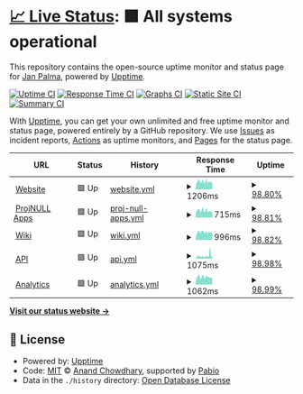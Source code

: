 # [📈 Live Status](https://status.janpalma.cz): <!--live status--> **🟩 All systems operational**

This repository contains the open-source uptime monitor and status page for [Jan Palma](https://janpalma.cz), powered by [Upptime](https://github.com/upptime/upptime).

[![Uptime CI](https://github.com/mobilex1122/status/workflows/Uptime%20CI/badge.svg)](https://github.com/mobilex1122/status/actions?query=workflow%3A%22Uptime+CI%22)
[![Response Time CI](https://github.com/mobilex1122/status/workflows/Response%20Time%20CI/badge.svg)](https://github.com/mobilex1122/status/actions?query=workflow%3A%22Response+Time+CI%22)
[![Graphs CI](https://github.com/mobilex1122/status/workflows/Graphs%20CI/badge.svg)](https://github.com/mobilex1122/status/actions?query=workflow%3A%22Graphs+CI%22)
[![Static Site CI](https://github.com/mobilex1122/status/workflows/Static%20Site%20CI/badge.svg)](https://github.com/mobilex1122/status/actions?query=workflow%3A%22Static+Site+CI%22)
[![Summary CI](https://github.com/mobilex1122/status/workflows/Summary%20CI/badge.svg)](https://github.com/mobilex1122/status/actions?query=workflow%3A%22Summary+CI%22)

With [Upptime](https://upptime.js.org), you can get your own unlimited and free uptime monitor and status page, powered entirely by a GitHub repository. We use [Issues](https://github.com/mobilex1122/status/issues) as incident reports, [Actions](https://github.com/mobilex1122/status/actions) as uptime monitors, and [Pages](https://status.janpalma.cz) for the status page.

<!--start: status pages-->
<!-- This summary is generated by Upptime (https://github.com/upptime/upptime) -->
<!-- Do not edit this manually, your changes will be overwritten -->
<!-- prettier-ignore -->
| URL | Status | History | Response Time | Uptime |
| --- | ------ | ------- | ------------- | ------ |
| <img alt="" src="https://icons.duckduckgo.com/ip3/janpalma.cz.ico" height="13"> [Website](https://janpalma.cz) | 🟩 Up | [website.yml](https://github.com/mobilex1122/status/commits/HEAD/history/website.yml) | <details><summary><img alt="Response time graph" src="./graphs/website/response-time-week.png" height="20"> 1206ms</summary><br><a href="https://status.janpalma.cz/history/website"><img alt="Response time 1276" src="https://img.shields.io/endpoint?url=https%3A%2F%2Fraw.githubusercontent.com%2Fmobilex1122%2Fstatus%2FHEAD%2Fapi%2Fwebsite%2Fresponse-time.json"></a><br><a href="https://status.janpalma.cz/history/website"><img alt="24-hour response time 1101" src="https://img.shields.io/endpoint?url=https%3A%2F%2Fraw.githubusercontent.com%2Fmobilex1122%2Fstatus%2FHEAD%2Fapi%2Fwebsite%2Fresponse-time-day.json"></a><br><a href="https://status.janpalma.cz/history/website"><img alt="7-day response time 1206" src="https://img.shields.io/endpoint?url=https%3A%2F%2Fraw.githubusercontent.com%2Fmobilex1122%2Fstatus%2FHEAD%2Fapi%2Fwebsite%2Fresponse-time-week.json"></a><br><a href="https://status.janpalma.cz/history/website"><img alt="30-day response time 1276" src="https://img.shields.io/endpoint?url=https%3A%2F%2Fraw.githubusercontent.com%2Fmobilex1122%2Fstatus%2FHEAD%2Fapi%2Fwebsite%2Fresponse-time-month.json"></a><br><a href="https://status.janpalma.cz/history/website"><img alt="1-year response time 1276" src="https://img.shields.io/endpoint?url=https%3A%2F%2Fraw.githubusercontent.com%2Fmobilex1122%2Fstatus%2FHEAD%2Fapi%2Fwebsite%2Fresponse-time-year.json"></a></details> | <details><summary><a href="https://status.janpalma.cz/history/website">98.80%</a></summary><a href="https://status.janpalma.cz/history/website"><img alt="All-time uptime 98.33%" src="https://img.shields.io/endpoint?url=https%3A%2F%2Fraw.githubusercontent.com%2Fmobilex1122%2Fstatus%2FHEAD%2Fapi%2Fwebsite%2Fuptime.json"></a><br><a href="https://status.janpalma.cz/history/website"><img alt="24-hour uptime 98.49%" src="https://img.shields.io/endpoint?url=https%3A%2F%2Fraw.githubusercontent.com%2Fmobilex1122%2Fstatus%2FHEAD%2Fapi%2Fwebsite%2Fuptime-day.json"></a><br><a href="https://status.janpalma.cz/history/website"><img alt="7-day uptime 98.80%" src="https://img.shields.io/endpoint?url=https%3A%2F%2Fraw.githubusercontent.com%2Fmobilex1122%2Fstatus%2FHEAD%2Fapi%2Fwebsite%2Fuptime-week.json"></a><br><a href="https://status.janpalma.cz/history/website"><img alt="30-day uptime 98.30%" src="https://img.shields.io/endpoint?url=https%3A%2F%2Fraw.githubusercontent.com%2Fmobilex1122%2Fstatus%2FHEAD%2Fapi%2Fwebsite%2Fuptime-month.json"></a><br><a href="https://status.janpalma.cz/history/website"><img alt="1-year uptime 98.33%" src="https://img.shields.io/endpoint?url=https%3A%2F%2Fraw.githubusercontent.com%2Fmobilex1122%2Fstatus%2FHEAD%2Fapi%2Fwebsite%2Fuptime-year.json"></a></details>
| <img alt="" src="https://icons.duckduckgo.com/ip3/apps.projnull.eu.ico" height="13"> [ProjNULL Apps](https://apps.projnull.eu) | 🟩 Up | [proj-null-apps.yml](https://github.com/mobilex1122/status/commits/HEAD/history/proj-null-apps.yml) | <details><summary><img alt="Response time graph" src="./graphs/proj-null-apps/response-time-week.png" height="20"> 715ms</summary><br><a href="https://status.janpalma.cz/history/proj-null-apps"><img alt="Response time 736" src="https://img.shields.io/endpoint?url=https%3A%2F%2Fraw.githubusercontent.com%2Fmobilex1122%2Fstatus%2FHEAD%2Fapi%2Fproj-null-apps%2Fresponse-time.json"></a><br><a href="https://status.janpalma.cz/history/proj-null-apps"><img alt="24-hour response time 621" src="https://img.shields.io/endpoint?url=https%3A%2F%2Fraw.githubusercontent.com%2Fmobilex1122%2Fstatus%2FHEAD%2Fapi%2Fproj-null-apps%2Fresponse-time-day.json"></a><br><a href="https://status.janpalma.cz/history/proj-null-apps"><img alt="7-day response time 715" src="https://img.shields.io/endpoint?url=https%3A%2F%2Fraw.githubusercontent.com%2Fmobilex1122%2Fstatus%2FHEAD%2Fapi%2Fproj-null-apps%2Fresponse-time-week.json"></a><br><a href="https://status.janpalma.cz/history/proj-null-apps"><img alt="30-day response time 736" src="https://img.shields.io/endpoint?url=https%3A%2F%2Fraw.githubusercontent.com%2Fmobilex1122%2Fstatus%2FHEAD%2Fapi%2Fproj-null-apps%2Fresponse-time-month.json"></a><br><a href="https://status.janpalma.cz/history/proj-null-apps"><img alt="1-year response time 736" src="https://img.shields.io/endpoint?url=https%3A%2F%2Fraw.githubusercontent.com%2Fmobilex1122%2Fstatus%2FHEAD%2Fapi%2Fproj-null-apps%2Fresponse-time-year.json"></a></details> | <details><summary><a href="https://status.janpalma.cz/history/proj-null-apps">98.81%</a></summary><a href="https://status.janpalma.cz/history/proj-null-apps"><img alt="All-time uptime 99.20%" src="https://img.shields.io/endpoint?url=https%3A%2F%2Fraw.githubusercontent.com%2Fmobilex1122%2Fstatus%2FHEAD%2Fapi%2Fproj-null-apps%2Fuptime.json"></a><br><a href="https://status.janpalma.cz/history/proj-null-apps"><img alt="24-hour uptime 98.50%" src="https://img.shields.io/endpoint?url=https%3A%2F%2Fraw.githubusercontent.com%2Fmobilex1122%2Fstatus%2FHEAD%2Fapi%2Fproj-null-apps%2Fuptime-day.json"></a><br><a href="https://status.janpalma.cz/history/proj-null-apps"><img alt="7-day uptime 98.81%" src="https://img.shields.io/endpoint?url=https%3A%2F%2Fraw.githubusercontent.com%2Fmobilex1122%2Fstatus%2FHEAD%2Fapi%2Fproj-null-apps%2Fuptime-week.json"></a><br><a href="https://status.janpalma.cz/history/proj-null-apps"><img alt="30-day uptime 99.19%" src="https://img.shields.io/endpoint?url=https%3A%2F%2Fraw.githubusercontent.com%2Fmobilex1122%2Fstatus%2FHEAD%2Fapi%2Fproj-null-apps%2Fuptime-month.json"></a><br><a href="https://status.janpalma.cz/history/proj-null-apps"><img alt="1-year uptime 99.20%" src="https://img.shields.io/endpoint?url=https%3A%2F%2Fraw.githubusercontent.com%2Fmobilex1122%2Fstatus%2FHEAD%2Fapi%2Fproj-null-apps%2Fuptime-year.json"></a></details>
| <img alt="" src="https://icons.duckduckgo.com/ip3/wiki.janpalma.cz.ico" height="13"> [Wiki](https://wiki.janpalma.cz) | 🟩 Up | [wiki.yml](https://github.com/mobilex1122/status/commits/HEAD/history/wiki.yml) | <details><summary><img alt="Response time graph" src="./graphs/wiki/response-time-week.png" height="20"> 996ms</summary><br><a href="https://status.janpalma.cz/history/wiki"><img alt="Response time 1372" src="https://img.shields.io/endpoint?url=https%3A%2F%2Fraw.githubusercontent.com%2Fmobilex1122%2Fstatus%2FHEAD%2Fapi%2Fwiki%2Fresponse-time.json"></a><br><a href="https://status.janpalma.cz/history/wiki"><img alt="24-hour response time 1231" src="https://img.shields.io/endpoint?url=https%3A%2F%2Fraw.githubusercontent.com%2Fmobilex1122%2Fstatus%2FHEAD%2Fapi%2Fwiki%2Fresponse-time-day.json"></a><br><a href="https://status.janpalma.cz/history/wiki"><img alt="7-day response time 996" src="https://img.shields.io/endpoint?url=https%3A%2F%2Fraw.githubusercontent.com%2Fmobilex1122%2Fstatus%2FHEAD%2Fapi%2Fwiki%2Fresponse-time-week.json"></a><br><a href="https://status.janpalma.cz/history/wiki"><img alt="30-day response time 1372" src="https://img.shields.io/endpoint?url=https%3A%2F%2Fraw.githubusercontent.com%2Fmobilex1122%2Fstatus%2FHEAD%2Fapi%2Fwiki%2Fresponse-time-month.json"></a><br><a href="https://status.janpalma.cz/history/wiki"><img alt="1-year response time 1372" src="https://img.shields.io/endpoint?url=https%3A%2F%2Fraw.githubusercontent.com%2Fmobilex1122%2Fstatus%2FHEAD%2Fapi%2Fwiki%2Fresponse-time-year.json"></a></details> | <details><summary><a href="https://status.janpalma.cz/history/wiki">98.82%</a></summary><a href="https://status.janpalma.cz/history/wiki"><img alt="All-time uptime 98.42%" src="https://img.shields.io/endpoint?url=https%3A%2F%2Fraw.githubusercontent.com%2Fmobilex1122%2Fstatus%2FHEAD%2Fapi%2Fwiki%2Fuptime.json"></a><br><a href="https://status.janpalma.cz/history/wiki"><img alt="24-hour uptime 98.52%" src="https://img.shields.io/endpoint?url=https%3A%2F%2Fraw.githubusercontent.com%2Fmobilex1122%2Fstatus%2FHEAD%2Fapi%2Fwiki%2Fuptime-day.json"></a><br><a href="https://status.janpalma.cz/history/wiki"><img alt="7-day uptime 98.82%" src="https://img.shields.io/endpoint?url=https%3A%2F%2Fraw.githubusercontent.com%2Fmobilex1122%2Fstatus%2FHEAD%2Fapi%2Fwiki%2Fuptime-week.json"></a><br><a href="https://status.janpalma.cz/history/wiki"><img alt="30-day uptime 98.40%" src="https://img.shields.io/endpoint?url=https%3A%2F%2Fraw.githubusercontent.com%2Fmobilex1122%2Fstatus%2FHEAD%2Fapi%2Fwiki%2Fuptime-month.json"></a><br><a href="https://status.janpalma.cz/history/wiki"><img alt="1-year uptime 98.42%" src="https://img.shields.io/endpoint?url=https%3A%2F%2Fraw.githubusercontent.com%2Fmobilex1122%2Fstatus%2FHEAD%2Fapi%2Fwiki%2Fuptime-year.json"></a></details>
| <img alt="" src="https://icons.duckduckgo.com/ip3/api.janpalma.cz.ico" height="13"> [API](https://api.janpalma.cz) | 🟩 Up | [api.yml](https://github.com/mobilex1122/status/commits/HEAD/history/api.yml) | <details><summary><img alt="Response time graph" src="./graphs/api/response-time-week.png" height="20"> 1075ms</summary><br><a href="https://status.janpalma.cz/history/api"><img alt="Response time 939" src="https://img.shields.io/endpoint?url=https%3A%2F%2Fraw.githubusercontent.com%2Fmobilex1122%2Fstatus%2FHEAD%2Fapi%2Fapi%2Fresponse-time.json"></a><br><a href="https://status.janpalma.cz/history/api"><img alt="24-hour response time 904" src="https://img.shields.io/endpoint?url=https%3A%2F%2Fraw.githubusercontent.com%2Fmobilex1122%2Fstatus%2FHEAD%2Fapi%2Fapi%2Fresponse-time-day.json"></a><br><a href="https://status.janpalma.cz/history/api"><img alt="7-day response time 1075" src="https://img.shields.io/endpoint?url=https%3A%2F%2Fraw.githubusercontent.com%2Fmobilex1122%2Fstatus%2FHEAD%2Fapi%2Fapi%2Fresponse-time-week.json"></a><br><a href="https://status.janpalma.cz/history/api"><img alt="30-day response time 939" src="https://img.shields.io/endpoint?url=https%3A%2F%2Fraw.githubusercontent.com%2Fmobilex1122%2Fstatus%2FHEAD%2Fapi%2Fapi%2Fresponse-time-month.json"></a><br><a href="https://status.janpalma.cz/history/api"><img alt="1-year response time 939" src="https://img.shields.io/endpoint?url=https%3A%2F%2Fraw.githubusercontent.com%2Fmobilex1122%2Fstatus%2FHEAD%2Fapi%2Fapi%2Fresponse-time-year.json"></a></details> | <details><summary><a href="https://status.janpalma.cz/history/api">98.98%</a></summary><a href="https://status.janpalma.cz/history/api"><img alt="All-time uptime 97.79%" src="https://img.shields.io/endpoint?url=https%3A%2F%2Fraw.githubusercontent.com%2Fmobilex1122%2Fstatus%2FHEAD%2Fapi%2Fapi%2Fuptime.json"></a><br><a href="https://status.janpalma.cz/history/api"><img alt="24-hour uptime 98.54%" src="https://img.shields.io/endpoint?url=https%3A%2F%2Fraw.githubusercontent.com%2Fmobilex1122%2Fstatus%2FHEAD%2Fapi%2Fapi%2Fuptime-day.json"></a><br><a href="https://status.janpalma.cz/history/api"><img alt="7-day uptime 98.98%" src="https://img.shields.io/endpoint?url=https%3A%2F%2Fraw.githubusercontent.com%2Fmobilex1122%2Fstatus%2FHEAD%2Fapi%2Fapi%2Fuptime-week.json"></a><br><a href="https://status.janpalma.cz/history/api"><img alt="30-day uptime 97.77%" src="https://img.shields.io/endpoint?url=https%3A%2F%2Fraw.githubusercontent.com%2Fmobilex1122%2Fstatus%2FHEAD%2Fapi%2Fapi%2Fuptime-month.json"></a><br><a href="https://status.janpalma.cz/history/api"><img alt="1-year uptime 97.79%" src="https://img.shields.io/endpoint?url=https%3A%2F%2Fraw.githubusercontent.com%2Fmobilex1122%2Fstatus%2FHEAD%2Fapi%2Fapi%2Fuptime-year.json"></a></details>
| <img alt="" src="https://icons.duckduckgo.com/ip3/analytics.janpalma.cz.ico" height="13"> [Analytics](https://analytics.janpalma.cz/matomo.php) | 🟩 Up | [analytics.yml](https://github.com/mobilex1122/status/commits/HEAD/history/analytics.yml) | <details><summary><img alt="Response time graph" src="./graphs/analytics/response-time-week.png" height="20"> 1062ms</summary><br><a href="https://status.janpalma.cz/history/analytics"><img alt="Response time 1027" src="https://img.shields.io/endpoint?url=https%3A%2F%2Fraw.githubusercontent.com%2Fmobilex1122%2Fstatus%2FHEAD%2Fapi%2Fanalytics%2Fresponse-time.json"></a><br><a href="https://status.janpalma.cz/history/analytics"><img alt="24-hour response time 1029" src="https://img.shields.io/endpoint?url=https%3A%2F%2Fraw.githubusercontent.com%2Fmobilex1122%2Fstatus%2FHEAD%2Fapi%2Fanalytics%2Fresponse-time-day.json"></a><br><a href="https://status.janpalma.cz/history/analytics"><img alt="7-day response time 1062" src="https://img.shields.io/endpoint?url=https%3A%2F%2Fraw.githubusercontent.com%2Fmobilex1122%2Fstatus%2FHEAD%2Fapi%2Fanalytics%2Fresponse-time-week.json"></a><br><a href="https://status.janpalma.cz/history/analytics"><img alt="30-day response time 1027" src="https://img.shields.io/endpoint?url=https%3A%2F%2Fraw.githubusercontent.com%2Fmobilex1122%2Fstatus%2FHEAD%2Fapi%2Fanalytics%2Fresponse-time-month.json"></a><br><a href="https://status.janpalma.cz/history/analytics"><img alt="1-year response time 1027" src="https://img.shields.io/endpoint?url=https%3A%2F%2Fraw.githubusercontent.com%2Fmobilex1122%2Fstatus%2FHEAD%2Fapi%2Fanalytics%2Fresponse-time-year.json"></a></details> | <details><summary><a href="https://status.janpalma.cz/history/analytics">98.99%</a></summary><a href="https://status.janpalma.cz/history/analytics"><img alt="All-time uptime 98.60%" src="https://img.shields.io/endpoint?url=https%3A%2F%2Fraw.githubusercontent.com%2Fmobilex1122%2Fstatus%2FHEAD%2Fapi%2Fanalytics%2Fuptime.json"></a><br><a href="https://status.janpalma.cz/history/analytics"><img alt="24-hour uptime 98.55%" src="https://img.shields.io/endpoint?url=https%3A%2F%2Fraw.githubusercontent.com%2Fmobilex1122%2Fstatus%2FHEAD%2Fapi%2Fanalytics%2Fuptime-day.json"></a><br><a href="https://status.janpalma.cz/history/analytics"><img alt="7-day uptime 98.99%" src="https://img.shields.io/endpoint?url=https%3A%2F%2Fraw.githubusercontent.com%2Fmobilex1122%2Fstatus%2FHEAD%2Fapi%2Fanalytics%2Fuptime-week.json"></a><br><a href="https://status.janpalma.cz/history/analytics"><img alt="30-day uptime 98.58%" src="https://img.shields.io/endpoint?url=https%3A%2F%2Fraw.githubusercontent.com%2Fmobilex1122%2Fstatus%2FHEAD%2Fapi%2Fanalytics%2Fuptime-month.json"></a><br><a href="https://status.janpalma.cz/history/analytics"><img alt="1-year uptime 98.60%" src="https://img.shields.io/endpoint?url=https%3A%2F%2Fraw.githubusercontent.com%2Fmobilex1122%2Fstatus%2FHEAD%2Fapi%2Fanalytics%2Fuptime-year.json"></a></details>

<!--end: status pages-->

[**Visit our status website →**](https://status.janpalma.cz)

## 📄 License

- Powered by: [Upptime](https://github.com/upptime/upptime)
- Code: [MIT](./LICENSE) © [Anand Chowdhary](https://anandchowdhary.com), supported by [Pabio](https://pabio.com)
- Data in the `./history` directory: [Open Database License](https://opendatacommons.org/licenses/odbl/1-0/)
